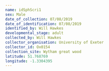 ```yaml
---
name: idSphScri1
sex: Male
date_of_collection: 07/08/2019
date_of_identification: 07/08/2019
identified_by: Will Hawkes
developmental_stage: adult
collected_by: Will Hawkes
collector_organisation: University of Exeter
collector_id: Ox0154
collection_site: Wytham great wood
latitude: 51.768769
longitude: -1.3304395
---
```

